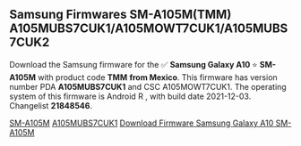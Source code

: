 <h2>Samsung Firmwares SM-A105M(TMM) A105MUBS7CUK1/A105MOWT7CUK1/A105MUBS7CUK2</h2>
Download the Samsung firmware for the ✅ <strong>Samsung Galaxy A10 </strong> ⭐ <strong>SM-A105M</strong> with product code <strong>TMM</strong> <strong> from Mexico</strong>. This firmware has version number PDA <strong>A105MUBS7CUK1</strong> and CSC A105MOWT7CUK1. The operating system of this firmware is Android R , with build date 2021-12-03. Changelist <strong>21848546</strong>.


[SM-A105M](https://samfirm.shop/samsung/model/SM-A105M)
[A105MUBS7CUK1](https://samfirm.shop/samsung/pda/A105MUBS7CUK1)
[Download Firmware Samsung Galaxy A10 SM-A105M](https://samfirm.shop/samsung/firmware/479726)
